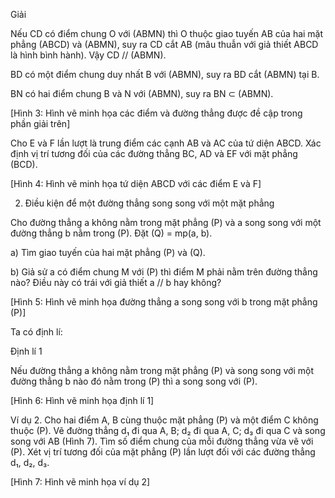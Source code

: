 Giải

Nếu CD có điểm chung O với (ABMN) thì O thuộc giao tuyến AB của hai mặt phẳng (ABCD) và (ABMN), suy ra CD cắt AB (mâu thuẫn với giả thiết ABCD là hình bình hành). Vậy CD // (ABMN).

BD có một điểm chung duy nhất B với (ABMN), suy ra BD cắt (ABMN) tại B.

BN có hai điểm chung B và N với (ABMN), suy ra BN ⊂ (ABMN).

[Hình 3: Hình vẽ minh họa các điểm và đường thẳng được đề cập trong phần giải trên]

Cho E và F lần lượt là trung điểm các cạnh AB và AC của tứ diện ABCD. Xác định vị trí tương đối của các đường thẳng BC, AD và EF với mặt phẳng (BCD).

[Hình 4: Hình vẽ minh họa tứ diện ABCD với các điểm E và F]

2. Điều kiện để một đường thẳng song song với một mặt phẳng

Cho đường thẳng a không nằm trong mặt phẳng (P) và a song song với một đường thẳng b nằm trong (P). Đặt (Q) = mp(a, b).

a) Tìm giao tuyến của hai mặt phẳng (P) và (Q).

b) Giả sử a có điểm chung M với (P) thì điểm M phải nằm trên đường thẳng nào? Điều này có trái với giả thiết a // b hay không?

[Hình 5: Hình vẽ minh họa đường thẳng a song song với b trong mặt phẳng (P)]

Ta có định lí:

Định lí 1

Nếu đường thẳng a không nằm trong mặt phẳng (P) và song song với một đường thẳng b nào đó nằm trong (P) thì a song song với (P).

[Hình 6: Hình vẽ minh họa định lí 1]

Ví dụ 2. Cho hai điểm A, B cùng thuộc mặt phẳng (P) và một điểm C không thuộc (P). Vẽ đường thẳng d₁ đi qua A, B; d₂ đi qua A, C; d₃ đi qua C và song song với AB (Hình 7). Tìm số điểm chung của mỗi đường thẳng vừa vẽ với (P). Xét vị trí tương đối của mặt phẳng (P) lần lượt đối với các đường thẳng d₁, d₂, d₃.

[Hình 7: Hình vẽ minh họa ví dụ 2]